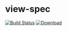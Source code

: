 
view-spec
====
[![Build Status](https://travis-ci.org/hmrc/view-spec.svg?branch=master)](https://travis-ci.org/hmrc/view-spec) [ ![Download](https://api.bintray.com/packages/hmrc/releases/view-spec/images/download.svg) ](https://bintray.com/hmrc/releases/view-spec/_latestVersion)
